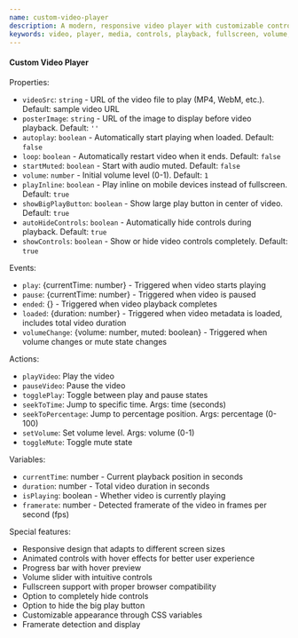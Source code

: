 ```yaml
---
name: custom-video-player
description: A modern, responsive video player with customizable controls, playback features, and styling options
keywords: video, player, media, controls, playback, fullscreen, volume, progress, framerate
---
```


#### Custom Video Player

Properties:
- `videoSrc`: `string` - URL of the video file to play (MP4, WebM, etc.). Default: sample video URL
- `posterImage`: `string` - URL of the image to display before video playback. Default: `''`
- `autoplay`: `boolean` - Automatically start playing when loaded. Default: `false`
- `loop`: `boolean` - Automatically restart video when it ends. Default: `false`
- `startMuted`: `boolean` - Start with audio muted. Default: `false`
- `volume`: `number` - Initial volume level (0-1). Default: `1`
- `playInline`: `boolean` - Play inline on mobile devices instead of fullscreen. Default: `true`
- `showBigPlayButton`: `boolean` - Show large play button in center of video. Default: `true`
- `autoHideControls`: `boolean` - Automatically hide controls during playback. Default: `true`
- `showControls`: `boolean` - Show or hide video controls completely. Default: `true`

Events:
- `play`: {currentTime: number} - Triggered when video starts playing
- `pause`: {currentTime: number} - Triggered when video is paused
- `ended`: {} - Triggered when video playback completes
- `loaded`: {duration: number} - Triggered when video metadata is loaded, includes total video duration
- `volumeChange`: {volume: number, muted: boolean} - Triggered when volume changes or mute state changes

Actions:
- `playVideo`: Play the video
- `pauseVideo`: Pause the video
- `togglePlay`: Toggle between play and pause states
- `seekToTime`: Jump to specific time. Args: time (seconds)
- `seekToPercentage`: Jump to percentage position. Args: percentage (0-100)
- `setVolume`: Set volume level. Args: volume (0-1)
- `toggleMute`: Toggle mute state

Variables:
- `currentTime`: number - Current playback position in seconds
- `duration`: number - Total video duration in seconds
- `isPlaying`: boolean - Whether video is currently playing
- `framerate`: number - Detected framerate of the video in frames per second (fps)

Special features:
- Responsive design that adapts to different screen sizes
- Animated controls with hover effects for better user experience
- Progress bar with hover preview
- Volume slider with intuitive controls
- Fullscreen support with proper browser compatibility
- Option to completely hide controls
- Option to hide the big play button
- Customizable appearance through CSS variables
- Framerate detection and display